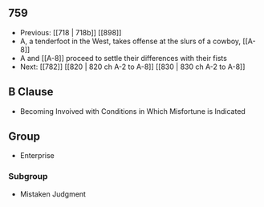 ## 759
- Previous: [[718 | 718b]] [[898]] 
- A, a tenderfoot in the West, takes offense at the slurs of a cowboy, [[A-8]]
- A and [[A-8]] proceed to settle their differences with their fists
- Next: [[782]] [[820 | 820 ch A-2 to A-8]] [[830 | 830 ch A-2 to A-8]] 

## B Clause
- Becoming Invoived with Conditions in Which Misfortune is Indicated

## Group
- Enterprise

### Subgroup
- Mistaken Judgment

